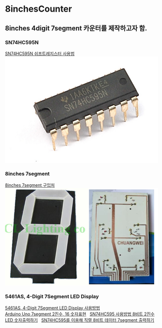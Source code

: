 # 8inchesCounter

## 8inches 4digit 7segment 카운터를 제작하고자 함.  


### SN74HC595N  
[SN74HC595N 쉬프트레지스터 사용법](http://wiki.vctec.co.kr/opensource/arduino/shiftregister)  
![](https://github.com/mtinet/8inchesCounter/blob/master/image/74HC595.jpg?raw=true)  


### 8inches 7segment  
[8inches 7segment 구입처](https://www.aliexpress.com/item/8-8in-Digital-Tube-12V-Common-Anode-8-inches-7-Segment-1-Bit-LED-Display-With/32642152847.html?spm=a2g0s.9042311.0.0.dJRVEN)  
![](https://github.com/mtinet/8inchesCounter/blob/master/image/8inches.png?raw=true)  


### 5461AS, 4-Digit 7Segment LED Display  
[5461AS, 4-Digit 7Segment LED Display 사용방법](http://docs.whiteat.com/?p=2078)  
[Arduino Uno 7segment 2진수, 16 숫자표현](http://netcast2050.blog.me/220819268641)  
[SN74HC595 사용방법  8비트 2진수 LED 숫자출력하기](http://netcast2050.blog.me/220833707184)  
[SN74HC595를 이용해 직렬 8비트 데이터 7segment 출력하기](https://blog.naver.com/PostView.nhn?blogId=netcast2050&logNo=220836168395&targetKeyword=&targetRecommendationCode=1)  
